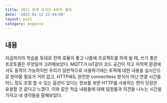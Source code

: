 ```yaml
---
title: 2021 동계 모각코 6회차 결과
date: '2022-01-12 22:44:00'
layout: post
category: mogacco
---
```


## 내용

지금까지의 학습을 토대로 전력 효율이 좋고 나중에 프로젝트를 하게 될 때, 쓰기 좋은 프로토콜은 무엇일까 고려해보았다.
MQTT가 IoT같이 코드 공간이 작고 저적력 환경에서도 동작이 가능하지만
우리가 일반적으로 사용하기에는 토픽에 대한 내용을 실시간으로 받아올 필요가 거의 없고,
HTTP에도 완전한 connectless 방식이 아닌 연결 시간을 어느 정도 조정 할 수 있는 옵션이 있다는 정보를 보면
HTTP를 사용하는 편이 당장은 유용할 것 같다고 느꼈다. 이와 같은 학습 내용들에 대해 팀원들과 의견을 나누는 시간을 가지고
내 생각들을 말해보았다.
